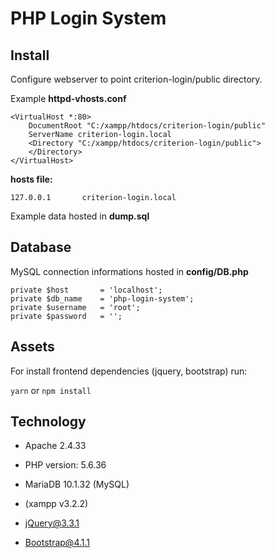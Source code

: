 # PHP Login System

## Install

Configure webserver to point criterion-login/public directory.

Example **httpd-vhosts.conf**
````
<VirtualHost *:80>
    DocumentRoot "C:/xampp/htdocs/criterion-login/public"
    ServerName criterion-login.local
    <Directory "C:/xampp/htdocs/criterion-login/public">
    </Directory>
</VirtualHost>
````
**hosts file:**
```
127.0.0.1       criterion-login.local
```

Example data hosted in **dump.sql**

## Database

MySQL connection informations hosted in **config/DB.php**
```
private $host       = 'localhost';
private $db_name    = 'php-login-system';
private $username   = 'root';
private $password   = '';
```

## Assets

For install frontend dependencies (jquery, bootstrap) run:

`yarn` or
`npm install`


## Technology
- Apache 2.4.33
- PHP version: 5.6.36
- MariaDB 10.1.32 (MySQL)
- (xampp v3.2.2)


- jQuery@3.3.1
- Bootstrap@4.1.1
